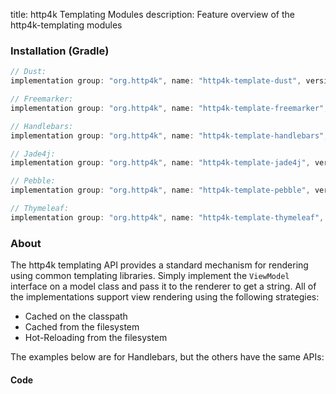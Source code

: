 title: http4k Templating Modules
description: Feature overview of the http4k-templating modules

### Installation (Gradle)

```groovy
// Dust: 
implementation group: "org.http4k", name: "http4k-template-dust", version: "4.4.1.0"

// Freemarker: 
implementation group: "org.http4k", name: "http4k-template-freemarker", version: "4.4.1.0"

// Handlebars: 
implementation group: "org.http4k", name: "http4k-template-handlebars", version: "4.4.1.0"

// Jade4j: 
implementation group: "org.http4k", name: "http4k-template-jade4j", version: "4.4.1.0"

// Pebble: 
implementation group: "org.http4k", name: "http4k-template-pebble", version: "4.4.1.0"

// Thymeleaf: 
implementation group: "org.http4k", name: "http4k-template-thymeleaf", version: "4.4.1.0"
```

### About
The http4k templating API provides a standard mechanism for rendering using common templating libraries. Simply implement the `ViewModel` interface on a model class and pass it to the renderer to get a string. All of the implementations support view rendering using the following strategies:

* Cached on the classpath
* Cached from the filesystem
* Hot-Reloading from the filesystem

The examples below are for Handlebars, but the others have the same APIs:

#### Code  [<img class="octocat"/>](https://github.com/http4k/http4k/blob/master/src/docs/guide/modules/templating/example.kt)

<script src="https://gist-it.appspot.com/https://github.com/http4k/http4k/blob/master/src/docs/guide/modules/templating/example.kt"></script>

[http4k]: https://http4k.org
